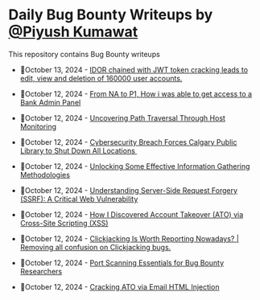 # Daily Bug Bounty Writeups by [@Piyush Kumawat](https://twitter.com/piyush_supiy) 
This repository contains Bug Bounty writeups

<!-- BLOG-POST-LIST:START -->
 - 💯October 13, 2024 - [IDOR chained with JWT token cracking leads to edit, view and deletion of 160000 user accounts.](https://aswinthambipanik07.medium.com/idor-chained-with-jwt-token-cracking-leads-to-edit-view-and-deletion-of-160000-user-accounts-65e65e6dc1f1?source=rss------bug_bounty-5) 

 - 💯October 12, 2024 - [From NA to P1, How i was able to get access to a Bank Admin Panel](https://medium.com/@yousefmoh15/from-na-to-p1-how-i-was-able-to-get-access-to-a-bank-admin-panel-52e5f9ef7ef5?source=rss------bug_bounty-5) 

 - 💯October 12, 2024 - [Uncovering Path Traversal Through Host Monitoring](https://mchklt.medium.com/uncovering-path-traversal-vulnerabilities-through-host-monitoring-c8abb65f48f5?source=rss------bug_bounty-5) 

 - 💯October 12, 2024 - [Cybersecurity Breach Forces Calgary Public Library to Shut Down All Locations ️](https://medium.com/@wiretor/cybersecurity-breach-forces-calgary-public-library-to-shut-down-all-locations-%EF%B8%8F-f1c0921f40e8?source=rss------bug_bounty-5) 

 - 💯October 12, 2024 - [Unlocking Some Effective Information Gathering Methodologies](https://medium.com/@prasanna.acharya/unlocking-some-effective-information-gathering-methodologies-1f67787019d1?source=rss------bug_bounty-5) 

 - 💯October 12, 2024 - [Understanding Server-Side Request Forgery &lpar;SSRF&rpar;: A Critical Web Vulnerability](https://medium.com/@mrutunjayasenapati0/understanding-server-side-request-forgery-ssrf-a-critical-web-vulnerability-11a7ee2d87f7?source=rss------bug_bounty-5) 

 - 💯October 12, 2024 - [How I Discovered Account Takeover &lpar;ATO&rpar; via Cross-Site Scripting &lpar;XSS&rpar;](https://osintteam.blog/how-i-discovered-account-takeover-ato-via-cross-site-scripting-xss-34698ee54009?source=rss------bug_bounty-5) 

 - 💯October 12, 2024 - [Clickjacking Is Worth Reporting Nowadays? | Removing all confusion on Clickjacking bugs.](https://medium.com/@the.air.cyborg/clickjacking-is-worth-reporting-nowadays-removing-all-confusion-on-clickjacking-bugs-a1c77fc4e5b8?source=rss------bug_bounty-5) 

 - 💯October 12, 2024 - [Port Scanning Essentials for Bug Bounty Researchers](https://bevijaygupta.medium.com/port-scanning-essentials-for-bug-bounty-researchers-de52c6aa7b8a?source=rss------bug_bounty-5) 

 - 💯October 12, 2024 - [Cracking ATO via Email HTML Injection](https://medium.com/@dsmodi484/cracking-ato-via-email-html-injection-edd19c8e1b8f?source=rss------bug_bounty-5) 
<!-- BLOG-POST-LIST:END -->
